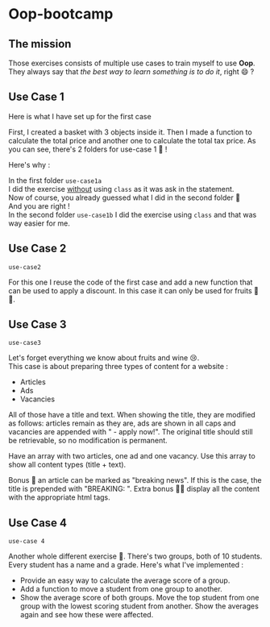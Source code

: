 # Oop-bootcamp
## The mission

Those exercises consists of multiple use cases to train myself to use <b>Oop</b>.
They always say that <i>the best way to learn something is to do it</i>, right :smile: ? <br>

## Use Case 1
Here is what I have set up for the first case

First, I created a basket with 3 objects inside it. Then I made a function to calculate the total price and another one to calculate the total tax price.
As you can see, there's 2 folders for use-case 1 :monocle_face: !

Here's why :

In the first folder `use-case1a`<br>
I did the exercise <u>without</u> using `class` as it was ask in the statement.<br>
Now of course, you already guessed what I did in the second folder :drum:<br>
And you are right !<br>
In the second folder `use-case1b` I did the exercise using `class` and that was way easier for me.

## Use Case 2

`use-case2`

For this one I reuse the code of the first case and add a new function that can be used to apply a discount. In this case it can only be used for fruits :banana: :apple:.

## Use Case 3

`use-case3`

Let's forget everything we know about fruits and wine :cry:.<br>
This case is about preparing three types of content for a website :
- Articles
- Ads
- Vacancies

All of those have a title and text. When showing the title, they are modified as follows: articles remain as they are, ads are shown in all caps and vacancies are appended with " - apply now!". The original title should still be retrievable, so no modification is permanent.

Have an array with two articles, one ad and one vacancy. Use this array to show all content types (title + text).

Bonus :gift: an article can be marked as "breaking news". If this is the case, the title is prepended with "BREAKING: ". Extra bonus :gift::gift: display all the content with the appropriate html tags.

## Use Case 4

`use-case 4`

Another whole different exercise :tada:.
There's two groups, both of 10 students. Every student has a name and a grade.
Here's what I've implemented :
- Provide an easy way to calculate the average score of a group.
- Add a function to move a student from one group to another.
- Show the average score of both groups. Move the top student from one group with the lowest scoring student from another. Show the averages again and see how these were affected.